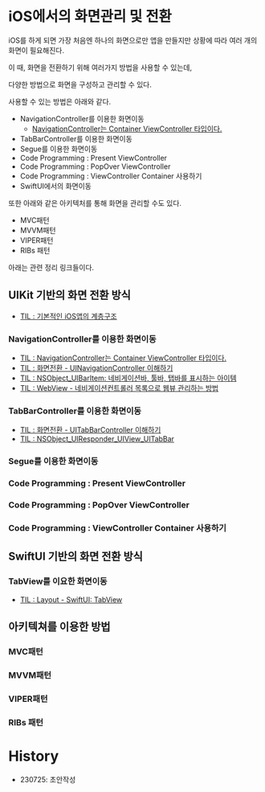 # iOS에서의 화면관리 및 전환

iOS를 하게 되면 가장 처음엔 하나의 화면으로만 앱을 만들지만 상황에 따라 여러 개의 화면이 필요해진다. 

이 때, 화면을 전환하기 위해 여러가지 방법을 사용할 수 있는데, 

다양한 방법으로 화면을 구성하고 관리할 수 있다.

사용할 수 있는 방법은 아래와 같다.

- NavigationController를 이용한 화면이동
    - [NavigationController는 Container ViewController 타입이다.](https://github.com/isGeekCode/TIL/blob/main/Mobile-IOS/Container_ViewController_NavigationController.md)
- TabBarController를 이용한 화면이동
- Segue를 이용한 화면이동
- Code Programming : Present ViewController
- Code Programming : PopOver ViewController
- Code Programming : ViewController Container 사용하기
- SwiftUI에서의 화면이동

또한 아래와 같은 아키텍처를 통해 화면을 관리할 수도 있다.

- MVC패턴
- MVVM패턴
- VIPER패턴
- RIBs 패턴

아래는 관련 정리 링크들이다. 


## UIKit 기반의 화면 전환 방식
- [TIL : 기본적인 iOS앱의 계층구조](https://github.com/isGeekCode/TIL/blob/main/Mobile-IOS/UIApplication_AppDelegate_AppLifeCycle.md)

### NavigationController를 이용한 화면이동
- [TIL : NavigationController는 Container ViewController 타입이다.](https://github.com/isGeekCode/TIL/blob/main/Mobile-IOS/Container_ViewController_NavigationController.md)
- [TIL : 화면전환 - UINavigationController 이해하기](https://github.com/isGeekCode/TIL/blob/main/SwitchingScreens/navigationController.md)
- [TIL : NSObject_UIBarItem: 네비게이션바, 툴바, 탭바를 표시하는 아이템](https://github.com/isGeekCode/TIL/blob/main/Mobile-IOS/NSObject_UIBarItem.md)
- [TIL : WebView - 네비게이션컨트롤러 목록으로 웹뷰 관리하는 방법](https://github.com/isGeekCode/TIL/blob/main/Networking/WebView_catchNavigation.md)


### TabBarController를 이용한 화면이동

- [TIL : 화면전환 - UITabBarController 이해하기](https://github.com/isGeekCode/TIL/blob/main/SwitchingScreens/tabbarController.md)
- [TIL : NSObject_UIResponder_UIView_UITabBar](https://github.com/isGeekCode/TIL/blob/main/Mobile-IOS/NSObject_UIResponder_UIView_UITabBar.md)


### Segue를 이용한 화면이동
### Code Programming : Present ViewController
### Code Programming : PopOver ViewController
### Code Programming : ViewController Container 사용하기


## SwiftUI 기반의 화면 전환 방식
### TabView를 이요한 화면이동
- [TIL : Layout - SwiftUI: TabView](https://github.com/isGeekCode/TIL/blob/main/Mobile-IOS/Layout_SwiftUI_TabView.md)


## 아키텍쳐를 이용한 방법

### MVC패턴
### MVVM패턴
### VIPER패턴
### RIBs 패턴


# History
- 230725: 초안작성
